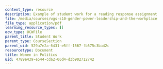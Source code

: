 ```yaml
---
content_type: resource
description: Example of student work for a reading response assignment.
file: /media/courses/wgs-s10-gender-power-leadership-and-the-workplace-spring-2014/4789e439e544cda206d4d3b902712742_MITWGS_S10S14_pres_women2.pdf
file_type: application/pdf
learning_resource_types: []
ocw_type: OCWFile
parent_title: Student Work
parent_type: CourseSection
parent_uid: 529a7e2a-6431-e5ff-1567-fb575c3ba42c
resourcetype: Document
title: Women in Politics
uid: 4789e439-e544-cda2-06d4-d3b902712742
---
```

